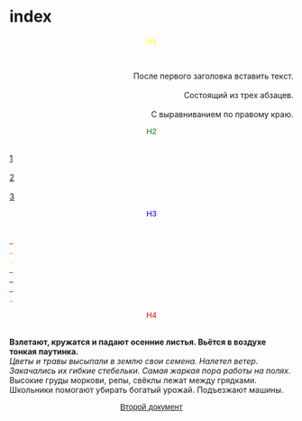 # index

<html>
  
  <head>
<tittle> <p align="center"><font face ="Arial" color="Yellow">H1 </p></font></tittle>
  </head> 

<body> 
<br> <p align="right">После первого заголовка вставить текcт.</br><br>Состоящий из трех абзацев.</br><br>C выравниванием по правому краю.</br></p>
<tittle> <p align="center"><font face ="Arial" color="Green">H2</a></p></font></tittle>
<br><a href="file:///C:/Users/Sergey/Desktop/22.html">1</a></br><br><a href="file:///C:/Users/Sergey/Desktop/3.html">2</a></br><br><a href="file:///C:/Users/Sergey/Desktop/4.2%20.html">3</a></br>
<tittle> <p align="center"><font face ="Arial" color="Blue">H3</p></font></tittle>
<br> <font color="Red"> _ </font>
<br><font color="Orange"> _ </font> 
<br><font color="Yellow"> _ </font>
<br><font color="Green"> _ </font>
<br><font color="Blue"> _ </font>
<br><font color="Dark blue"> _ </font>
<br><font color="Violet"> _ </font>
<tittle> <p align="center"><font face ="Arial" color="Red">H4</p></font></tittle>
<br><b>Взлетают, кружатся и падают осенние листья. Вьётся в воздухе тонкая паутинка.</b>
<br><i>Цветы и травы высыпали в землю свои семена. Налетел ветер. Закачались их гибкие стебельки.
Самая жаркая пора работы на полях.</i>
<br>Высокие груды моркови, репы, свёклы лежат между грядками. Школьники помогают убирать богатый урожай. Подъезжают машины.
<tittle> <p align="center"><font face ="Arial"><a href="file:///C:/Users/Sergey/Desktop/22.html">Второй документ</a></p></font></tittle>
